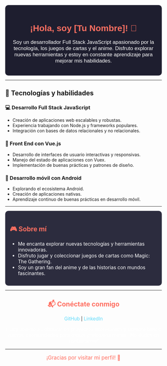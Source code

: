 <div align="center" style="background-color:#1e1e2f; padding: 20px; border-radius: 10px; color: #ffffff; font-family: Arial, sans-serif;">
  <h1 style="color:#ff6f61;">¡Hola, soy [Tu Nombre]! 🚀</h1>
  <p style="font-size: 1.2em;">Soy un desarrollador Full Stack JavaScript apasionado por la tecnología, los juegos de cartas y el anime. Disfruto explorar nuevas herramientas y estoy en constante aprendizaje para mejorar mis habilidades.</p>
</div>

---

## 🌟 Tecnologías y habilidades

### 💻 Desarrollo Full Stack JavaScript
- Creación de aplicaciones web escalables y robustas.
- Experiencia trabajando con Node.js y frameworks populares.
- Integración con bases de datos relacionales y no relacionales.

### 🎨 Front End con Vue.js
- Desarrollo de interfaces de usuario interactivas y responsivas.
- Manejo del estado de aplicaciones con Vuex.
- Implementación de buenas prácticas y patrones de diseño.

### 📱 Desarrollo móvil con Android
- Explorando el ecosistema Android.
- Creación de aplicaciones nativas.
- Aprendizaje continuo de buenas prácticas en desarrollo móvil.

---

<div style="background-color:#2c2c3e; padding: 15px; border-radius: 10px;">
  <h2 style="color:#ff6f61;">🎮 Sobre mí</h2>
  <ul style="font-size: 1.1em; color:#ffffff;">
    <li>Me encanta explorar nuevas tecnologías y herramientas innovadoras.</li>
    <li>Disfruto jugar y coleccionar juegos de cartas como Magic: The Gathering.</li>
    <li>Soy un gran fan del anime y de las historias con mundos fascinantes.</li>
  </ul>
</div>

---

<div style="text-align: center;">
  <h2 style="color:#ff6f61;">📬 Conéctate conmigo</h2>
  <p>
    <a href="https://github.com/tuusuario" style="color:#61dafb; text-decoration:none; font-size: 1.1em;">GitHub</a> |
    <a href="https://www.linkedin.com/in/tuusuario" style="color:#61dafb; text-decoration:none; font-size: 1.1em;">LinkedIn</a>
  </p>
  <p style="color:#ffffff; font-size: 1.1em;">Estoy abierto a colaborar en proyectos interesantes y siempre busco nuevas oportunidades para crecer profesionalmente. ¡No dudes en contactarme!</p>
</div>

---

<p style="text-align: center; font-size: 1.2em; color:#ff6f61;">¡Gracias por visitar mi perfil! 👋</p>





<!--
**AlejandroPerezGarcia/AlejandroPerezGarcia** is a ✨ _special_ ✨ repository because its `README.md` (this file) appears on your GitHub profile.

Here are some ideas to get you started:

- 🔭 I’m currently working on ...
- 🌱 I’m currently learning ...
- 👯 I’m looking to collaborate on ...
- 🤔 I’m looking for help with ...
- 💬 Ask me about ...
- 📫 How to reach me: ...
- 😄 Pronouns: ...
- ⚡ Fun fact: ...
-->
